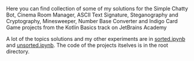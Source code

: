 Here you can find collection of some of my solutions for the Simple Chatty Bot, Cinema Room Manager, ASCII Text Signature, Steganography and Cryptography, Minesweeper, Number Base Converter and Indigo Card Game projects from the Kotlin Basics track on JetBrains Academy

A lot of the topics solutions and my other experiments are in [sorted.ipynb](https://github.com/hahaslav/Kotlin-Basics/blob/master/sorted.ipynb) and [unsorted.ipynb](https://github.com/hahaslav/Kotlin-Basics/blob/master/unsorted.ipynb). The code of the projects itselves is in the root directory.
